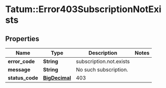 # Tatum::Error403SubscriptionNotExists

## Properties
Name | Type | Description | Notes
------------ | ------------- | ------------- | -------------
**error_code** | **String** | subscription.not.exists | 
**message** | **String** | No such subscription. | 
**status_code** | [**BigDecimal**](BigDecimal.md) | 403 | 

